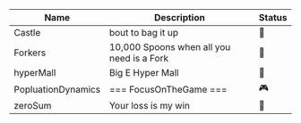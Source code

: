 | Name | Description | Status |
| ------ | ------ | ------ |
| Castle | bout to bag it up | 🏰 |
| Forkers | 10,000 Spoons when all you need is a Fork | 🍴 |
| hyperMall | Big E Hyper Mall | 🍹 |
| PopluationDynamics | === FocusOnTheGame === | 🎮 |
| zeroSum | Your loss is my win | 🤤 |
